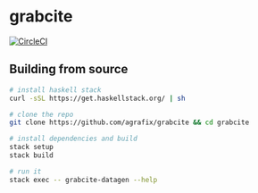 # grabcite

[![CircleCI](https://circleci.com/gh/agrafix/grabcite.svg?style=svg)](https://circleci.com/gh/agrafix/grabcite)

## Building from source

```bash
# install haskell stack
curl -sSL https://get.haskellstack.org/ | sh

# clone the repo
git clone https://github.com/agrafix/grabcite && cd grabcite

# install dependencies and build
stack setup
stack build

# run it
stack exec -- grabcite-datagen --help
```
